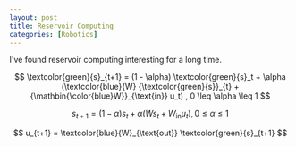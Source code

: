 ```yaml
---
layout: post
title: Reservoir Computing
categories: [Robotics]
---
```


I've found reservoir computing interesting for a long time.  

$$
\textcolor{green}{s}_{t+1} = (1 - \alpha) \textcolor{green}{s}_t + \alpha (\textcolor{blue}{W} {\textcolor{green}{s}}_{t} + {\mathbin{\color{blue}W}}_{\text{in}} u_t)  , 0 \leq \alpha \leq 1
$$

$$
s_{t+1} = (1 - \alpha) s_t + \alpha (W s_t + W_{\text{in}} u_t)  , 0 \leq \alpha \leq 1
$$

$$
u_{t+1} = \textcolor{blue}{W}_{\text{out}} \textcolor{green}{s}_{t+1}
$$